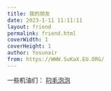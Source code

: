 ```yaml
---
title: 我的朋友
date: 2023-1-11 11:11:11
layout: friend
permalink: friend.html
coverWidth: 1
coverHeight: 1
author: Yosunair
from: https://WWW.SuKaX.EU.ORG/
---
```


一些机油们：
[叼毛泡泡](https://6805f078v5.imdo.co/)